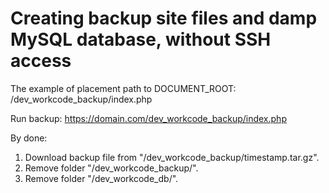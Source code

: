 # Creating backup site files and damp MySQL database, without SSH access

The example of placement path to DOCUMENT_ROOT:
/dev_workcode_backup/index.php

Run backup:
https://domain.com/dev_workcode_backup/index.php

By done:
1. Download backup file from "/dev_workcode_backup/timestamp.tar.gz".
2. Remove folder "/dev_workcode_backup/".
3. Remove folder "/dev_workcode_db/".